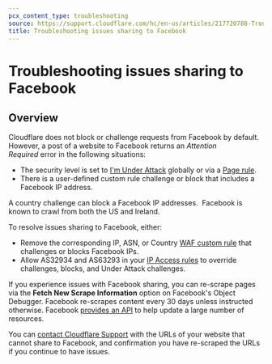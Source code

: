 ```yaml
---
pcx_content_type: troubleshooting
source: https://support.cloudflare.com/hc/en-us/articles/217720788-Troubleshooting-issues-sharing-to-Facebook
title: Troubleshooting issues sharing to Facebook
---
```


# Troubleshooting issues sharing to Facebook



## Overview

Cloudflare does not block or challenge requests from Facebook by default. However, a post of a website to Facebook returns an _Attention Required_ error in the following situations:

-   The security level is set to [I'm Under Attack](https://support.cloudflare.com/hc/articles/200170056) globally or via a [Page rule](https://support.cloudflare.com/hc/articles/200172336).
-   There is a user-defined custom rule challenge or block that includes a Facebook IP address.

A country challenge can block a Facebook IP addresses.  Facebook is known to crawl from both the US and Ireland.

To resolve issues sharing to Facebook, either:

-   Remove the corresponding IP, ASN, or Country [WAF custom rule](/waf/custom-rules/) that challenges or blocks Facebook IPs.
-   Allow AS32934 and AS63293 in your [IP Access rules](/waf/tools/ip-access-rules/) to override challenges, blocks, and Under Attack challenges.

If you experience issues with Facebook sharing, you can re-scrape pages via the **Fetch New Scrape Information** option on Facebook's Object Debugger. Facebook re-scrapes content every 30 days unless instructed otherwise. Facebook [provides an API](https://developers.facebook.com/docs/sharing/opengraph/using-objects) to help update a large number of resources.

You can [contact Cloudflare Support](/support/contacting-cloudflare-support/) with the URLs of your website that cannot share to Facebook, and confirmation you have re-scraped the URLs if you continue to have issues.

